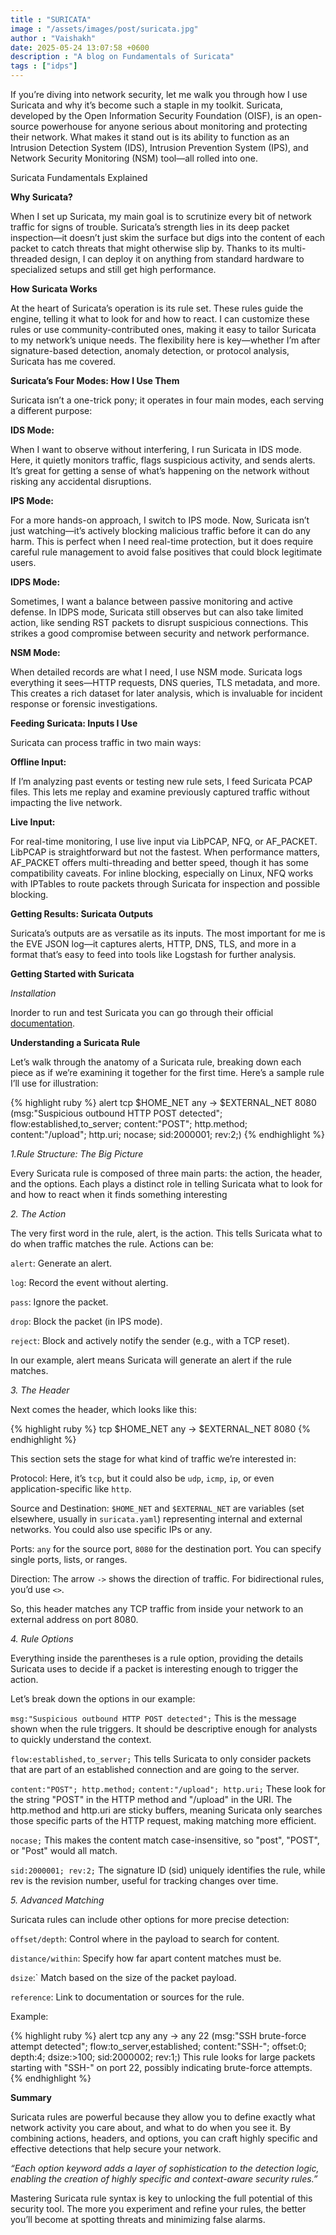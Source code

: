 ```yaml
---
title : "SURICATA"
image : "/assets/images/post/suricata.jpg"
author : "Vaishakh"
date: 2025-05-24 13:07:58 +0600
description : "A blog on Fundamentals of Suricata"
tags : ["idps"]
---
```

If you’re diving into network security, let me walk you through how I use Suricata and why it’s become such a staple in my toolkit. Suricata, developed by the Open Information Security Foundation (OISF), is an open-source powerhouse for anyone serious about monitoring and protecting their network. What makes it stand out is its ability to function as an Intrusion Detection System (IDS), Intrusion Prevention System (IPS), and Network Security Monitoring (NSM) tool—all rolled into one.

Suricata Fundamentals Explained

**Why Suricata?** 

When I set up Suricata, my main goal is to scrutinize every bit of network traffic for signs of trouble. Suricata’s strength lies in its deep packet inspection—it doesn’t just skim the surface but digs into the content of each packet to catch threats that might otherwise slip by. Thanks to its multi-threaded design, I can deploy it on anything from standard hardware to specialized setups and still get high performance.

**How Suricata Works**

At the heart of Suricata’s operation is its rule set. These rules guide the engine, telling it what to look for and how to react. I can customize these rules or use community-contributed ones, making it easy to tailor Suricata to my network’s unique needs. The flexibility here is key—whether I’m after signature-based detection, anomaly detection, or protocol analysis, Suricata has me covered.

**Suricata’s Four Modes: How I Use Them**

Suricata isn’t a one-trick pony; it operates in four main modes, each serving a different purpose:

**IDS Mode:**

When I want to observe without interfering, I run Suricata in IDS mode. Here, it quietly monitors traffic, flags suspicious activity, and sends alerts. It’s great for getting a sense of what’s happening on the network without risking any accidental disruptions.

**IPS Mode:**

For a more hands-on approach, I switch to IPS mode. Now, Suricata isn’t just watching—it’s actively blocking malicious traffic before it can do any harm. This is perfect when I need real-time protection, but it does require careful rule management to avoid false positives that could block legitimate users.

**IDPS Mode:**

Sometimes, I want a balance between passive monitoring and active defense. In IDPS mode, Suricata still observes but can also take limited action, like sending RST packets to disrupt suspicious connections. This strikes a good compromise between security and network performance.

**NSM Mode:**

When detailed records are what I need, I use NSM mode. Suricata logs everything it sees—HTTP requests, DNS queries, TLS metadata, and more. This creates a rich dataset for later analysis, which is invaluable for incident response or forensic investigations.

**Feeding Suricata: Inputs I Use**

Suricata can process traffic in two main ways:

**Offline Input:**

If I’m analyzing past events or testing new rule sets, I feed Suricata PCAP files. This lets me replay and examine previously captured traffic without impacting the live network.

**Live Input:**

For real-time monitoring, I use live input via LibPCAP, NFQ, or AF_PACKET. LibPCAP is straightforward but not the fastest. When performance matters, AF_PACKET offers multi-threading and better speed, though it has some compatibility caveats. For inline blocking, especially on Linux, NFQ works with IPTables to route packets through Suricata for inspection and possible blocking.

**Getting Results: Suricata Outputs**

Suricata’s outputs are as versatile as its inputs. The most important for me is the EVE JSON log—it captures alerts, HTTP, DNS, TLS, and more in a format that’s easy to feed into tools like Logstash for further analysis.

**Getting Started with Suricata**

*Installation*

Inorder to run and test Suricata you can go through their official [documentation].

[documentation]: https://docs.suricata.io/en/latest/quickstart.html

**Understanding a Suricata Rule**

Let’s walk through the anatomy of a Suricata rule, breaking down each piece as if we’re examining it together for the first time. Here’s a sample rule I’ll use for illustration:

{% highlight ruby %}
alert tcp $HOME_NET any -> $EXTERNAL_NET 8080 (msg:"Suspicious outbound HTTP POST detected"; flow:established,to_server; content:"POST"; http.method; content:"/upload"; http.uri; nocase; sid:2000001; rev:2;)
{% endhighlight %}

*1.Rule Structure: The Big Picture*

Every Suricata rule is composed of three main parts: the action, the header, and the options. Each plays a distinct role in telling Suricata what to look for and how to react when it finds something interesting

*2. The Action*

The very first word in the rule, alert, is the action. This tells Suricata what to do when traffic matches the rule. Actions can be:

 `alert`: Generate an alert.

 `log`: Record the event without alerting.

 `pass`: Ignore the packet.

 `drop`: Block the packet (in IPS mode).

 `reject`: Block and actively notify the sender (e.g., with a TCP reset).

In our example, alert means Suricata will generate an alert if the rule matches.

*3. The Header*

Next comes the header, which looks like this:

{% highlight ruby %}
tcp $HOME_NET any -> $EXTERNAL_NET 8080
{% endhighlight %}

This section sets the stage for what kind of traffic we’re interested in:

Protocol: Here, it’s `tcp`, but it could also be `udp`, `icmp`, `ip`, or even application-specific like `http`.

Source and Destination: `$HOME_NET` and `$EXTERNAL_NET` are variables (set elsewhere, usually in `suricata.yaml`) representing internal and external networks. You could also use specific IPs or any.

Ports: `any` for the source port, `8080` for the destination port. You can specify single ports, lists, or ranges.

Direction: The arrow `->` shows the direction of traffic. For bidirectional rules, you’d use `<>`.

So, this header matches any TCP traffic from inside your network to an external address on port 8080.

*4. Rule Options*

Everything inside the parentheses is a rule option, providing the details Suricata uses to decide if a packet is interesting enough to trigger the action.

Let’s break down the options in our example:

`msg:"Suspicious outbound HTTP POST detected";` This is the message shown when the rule triggers. It should be descriptive enough for analysts to quickly understand the context.

`flow:established,to_server;` This tells Suricata to only consider packets that are part of an established connection and are going to the server.

`content:"POST"; http.method;` `content:"/upload"; http.uri;` These look for the string "POST" in the HTTP method and "/upload" in the URI. The http.method and http.uri are sticky buffers, meaning Suricata only searches those specific parts of the HTTP request, making matching more efficient.

`nocase;` This makes the content match case-insensitive, so "post", "POST", or "Post" would all match.

`sid:2000001; rev:2;` The signature ID (sid) uniquely identifies the rule, while rev is the revision number, useful for tracking changes over time.

*5. Advanced Matching*

Suricata rules can include other options for more precise detection:

`offset/depth`: Control where in the payload to search for content.

`distance/within`: Specify how far apart content matches must be.

`dsize`:` Match based on the size of the packet payload.

`reference`: Link to documentation or sources for the rule.

Example:

{% highlight ruby %}
alert tcp any any -> any 22 (msg:"SSH brute-force attempt detected"; flow:to_server,established; content:"SSH-"; offset:0; depth:4; dsize:>100; sid:2000002; rev:1;)
This rule looks for large packets starting with "SSH-" on port 22, possibly indicating brute-force attempts.
{% endhighlight %}

**Summary**

Suricata rules are powerful because they allow you to define exactly what network activity you care about, and what to do when you see it. By combining actions, headers, and options, you can craft highly specific and effective detections that help secure your network.

*“Each option keyword adds a layer of sophistication to the detection logic, enabling the creation of highly specific and context-aware security rules.”*

Mastering Suricata rule syntax is key to unlocking the full potential of this security tool. The more you experiment and refine your rules, the better you’ll become at spotting threats and minimizing false alarms.